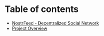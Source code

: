 # Table of contents

* [NostrFeed - Decentralized Social Network](README.md)
* [Project Overview](CLAUDE.md)
